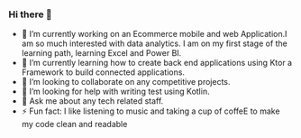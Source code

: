 ### Hi there 👋



- 🔭 I’m currently working on an Ecommerce mobile and web Application.I am so much interested with data analytics. I am on my first stage of the learning path, learning Excel and Power BI.
- 🌱 I’m currently learning how to create back end applications using Ktor a Framework to build connected applications.
- 👯 I’m looking to collaborate on any competitive projects.
- 🤔 I’m looking for help with writing test using Kotlin.
- 💬 Ask me about any tech related staff.
- ⚡ Fun fact: I like listening to music and taking a cup of coffeE to make my code clean and readable
